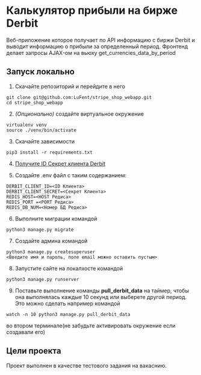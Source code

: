# Калькулятор прибыли на бирже Derbit
Веб-приложение которое получает по API информацию с биржи Derbit и выводит информацию о прибыли за определенный период. Фронтенд делает запросы AJAX-ом на вьюху get_currencies_data_by_period

## Запуск локально

1) Скачайте репозиторий и перейдите в него
```
git clone git@github.com:LuFent/stripe_shop_webapp.git
cd stripe_shop_webapp
```

 2) *(Опционально)* создайте виртуальное окружение
```
virtualenv venv
source ./venv/bin/activate
```

3) Скачайте зависимости
```
pip3 install -r requirements.txt
```

4) [Получите ID Секрет клиента Derbit](https://test.deribit.com/account/BTC/api)



5) Создайте .env файл с таким содержанием:
```
DERBIT_CLIENT_ID=<ID Клиента>
DERBIT_CLIENT_SECRET=<Секрет Клиента>
REDIS_HOST=<HOST Редиса>
REDIS_PORT =<PORT Редиса>
REDIS_DB_NUM=<Номер БД Редиса>
```

6) Выполните миграции командой
```
python3 manage.py migrate
```

7) Создайте админа командой
```
python3 manage.py createsuperuser
<Введите имя и пароль, поле email можно оставить пустым>
```

8) Запустите сайте на локалхосте командой
```
python3 manage.py runserver
```

9) Поставьте выполнение команды **pull_derbit_data** на таймер, чтобы она выполнялась каждые 10 секунд или выберете другой период. Это можно сделать например командой
```
watch -n 10 python3 manage.py pull_derbit_data
```
 во втором терминале(не забудьте активировать окружение если создавали его)



 ## Цели проекта

 Проект выполнен в качестве тестового задания на вакаснию.
